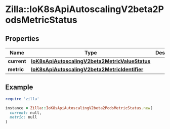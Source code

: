 # Zilla::IoK8sApiAutoscalingV2beta2PodsMetricStatus

## Properties

| Name | Type | Description | Notes |
| ---- | ---- | ----------- | ----- |
| **current** | [**IoK8sApiAutoscalingV2beta2MetricValueStatus**](IoK8sApiAutoscalingV2beta2MetricValueStatus.md) |  |  |
| **metric** | [**IoK8sApiAutoscalingV2beta2MetricIdentifier**](IoK8sApiAutoscalingV2beta2MetricIdentifier.md) |  |  |

## Example

```ruby
require 'zilla'

instance = Zilla::IoK8sApiAutoscalingV2beta2PodsMetricStatus.new(
  current: null,
  metric: null
)
```

